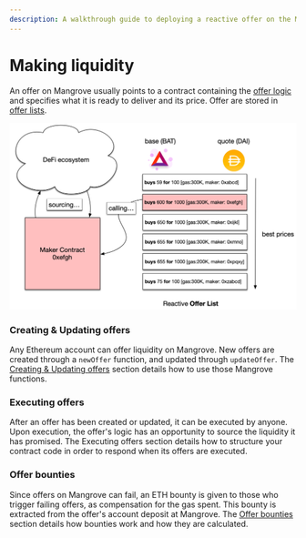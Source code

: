 ```yaml
---
description: A walkthrough guide to deploying a reactive offer on the Mangrove
---
```


# Making liquidity

An offer on Mangrove usually points to a contract containing the [offer logic](maker-contract.md) and specifies what it is ready to deliver and its price. Offer are stored in [offer lists](../data-structures/market.md).

![](<../.gitbook/assets/basics (2).png>)

### Creating & Updating offers

Any Ethereum account can offer liquidity on Mangrove. New offers are created through a `newOffer` function, and updated through `updateOffer`. The [Creating & Updating offers](reactive-offer.md) section details how to use those Mangrove functions.

### Executing offers

After an offer has been created or updated, it can be executed by anyone. Upon execution, the offer's logic has an opportunity to source the liquidity it has promised. The Executing offers section details how to structure your contract code in order to respond when its offers are executed.

### Offer bounties

Since offers on Mangrove can fail, an ETH bounty is given to those who trigger failing offers, as compensation for the gas spent. This bounty is extracted from the offer's account deposit at Mangrove. The [Offer bounties](./#offer-bounties) section details how bounties work and how they are calculated.
